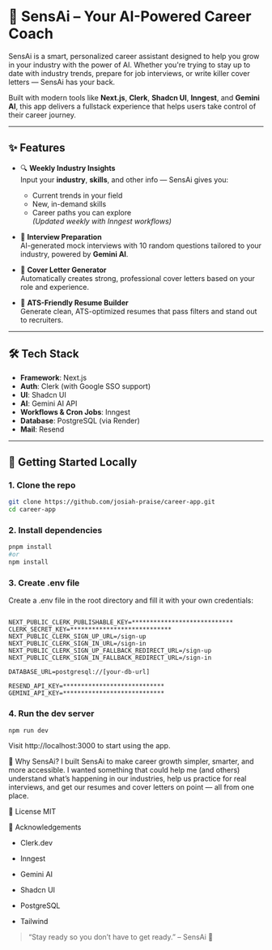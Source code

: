 # 🎯 SensAi – Your AI-Powered Career Coach

SensAi is a smart, personalized career assistant designed to help you grow in your industry with the power of AI. Whether you're trying to stay up to date with industry trends, prepare for job interviews, or write killer cover letters — SensAi has your back.

Built with modern tools like **Next.js**, **Clerk**, **Shadcn UI**, **Inngest**, and **Gemini AI**, this app delivers a fullstack experience that helps users take control of their career journey.

---

## ✨ Features

- 🔍 **Weekly Industry Insights**  
  Input your **industry**, **skills**, and other info — SensAi gives you:
  - Current trends in your field
  - New, in-demand skills
  - Career paths you can explore  
  *(Updated weekly with Inngest workflows)*

- 🧠 **Interview Preparation**  
  AI-generated mock interviews with 10 random questions tailored to your industry, powered by **Gemini AI**.

- 📝 **Cover Letter Generator**  
  Automatically creates strong, professional cover letters based on your role and experience.

- 📄 **ATS-Friendly Resume Builder**  
  Generate clean, ATS-optimized resumes that pass filters and stand out to recruiters.

---

## 🛠️ Tech Stack

- **Framework**: Next.js
- **Auth**: Clerk (with Google SSO support)
- **UI**: Shadcn UI
- **AI**: Gemini AI API
- **Workflows & Cron Jobs**: Inngest
- **Database**: PostgreSQL (via Render)
- **Mail**: Resend

---
## 🚀 Getting Started Locally

### 1. Clone the repo

```bash
git clone https://github.com/josiah-praise/career-app.git
cd career-app
```

### 2. Install dependencies

```bash
pnpm install
#or
npm install
```

### 3. Create .env file
Create a .env file in the root directory and fill it with your own credentials:

``` env

NEXT_PUBLIC_CLERK_PUBLISHABLE_KEY=****************************
CLERK_SECRET_KEY=****************************
NEXT_PUBLIC_CLERK_SIGN_UP_URL=/sign-up
NEXT_PUBLIC_CLERK_SIGN_IN_URL=/sign-in
NEXT_PUBLIC_CLERK_SIGN_UP_FALLBACK_REDIRECT_URL=/sign-up
NEXT_PUBLIC_CLERK_SIGN_IN_FALLBACK_REDIRECT_URL=/sign-in

DATABASE_URL=postgresql://[your-db-url]

RESEND_API_KEY=****************************
GEMINI_API_KEY=****************************
```

### 4. Run the dev server

```bash
npm run dev
```

Visit http://localhost:3000 to start using the app.

🧠 Why SensAi?
I built SensAi to make career growth simpler, smarter, and more accessible. I wanted something that could help me (and others) understand what’s happening in our industries, help us practice for real interviews, and get our resumes and cover letters on point — all from one place.

📜 License
MIT

🙌 Acknowledgements
- Clerk.dev

- Inngest

- Gemini AI

- Shadcn UI

- PostgreSQL
  
- Tailwind

> “Stay ready so you don’t have to get ready.” – SensAi 🧘